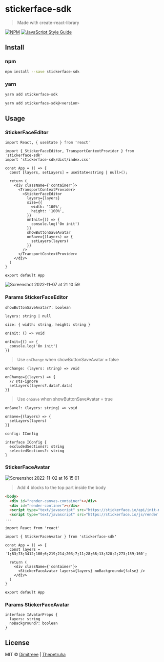 # stickerface-sdk

> Made with create-react-library

[![NPM](https://img.shields.io/npm/v/stickerface-sdk.svg)](https://www.npmjs.com/package/stickerface-sdk) [![JavaScript Style Guide](https://img.shields.io/badge/code_style-standard-brightgreen.svg)](https://standardjs.com)

## Install

### npm
```bash
npm install --save stickerface-sdk
```

### yarn
```bash
yarn add stickerface-sdk

yarn add stickerface-sdk@<version>
```

## Usage

### StickerFaceEditor

```tsx
import React, { useState } from 'react'

import { StickerFaceEditor, TransportContextProvider } from 'stickerface-sdk'
import 'stickerface-sdk/dist/index.css'

const App = () => {
  const [layers, setLayers] = useState<string | null>();

  return (
    <div className={'container'}>
      <TransportContextProvider>
        <StickerFaceEditor
          layers={layers}
          size={{
            width: '100%',
            height: '100%',
          }}
          onInit={() => {
            console.log('On init')
          }}
          showButtonSaveAvatar
          onSave={(layers) => {
            setLayers(layers)
          }}
        />
      </TransportContextProvider>
    </div>
  )
}

export default App
```

![Screenshot 2022-11-07 at 21 10 59](https://user-images.githubusercontent.com/50780255/200383814-a4bd6717-4a29-46b4-9b41-c579df63da7f.png)

### Params StickerFaceEditor

`showButtonSaveAvatar?: boolean`

`layers: string | null`

`size: { width: string, height: string }`

`onInit: () => void`
```tsx
onInit={() => {
  console.log('On init')
}}
```
>Use ```onChange``` when showButtonSaveAvatar = false

`onChange: (layers: string) => void`
```tsx
onChange={(layers) => {
  // @ts-ignore
  setLayers(layers?.data?.data)
}}
```

>Use `onSave` when showButtonSaveAvatar = true

`onSave?: (layers: string) => void`
```tsx
onSave={(layers) => {
  setLayers(layers)
}}
```

`config: IConfig`
```tsx
interface IConfig {
  excludedSections?: string
  selectedSections?: string
}
```

### StickerFaceAvatar
![Screenshot 2022-11-02 at 16 15 01](https://user-images.githubusercontent.com/50780255/199502355-1e534143-6253-4bce-9598-cba792837610.png)

>Add 4 blocks to the top part inside the body

```html
<body>
  <div id="render-canvas-container"></div>
  <div id="render-continer"></div>
  <script type="text/javascript" src="https://stickerface.io/api/init-min.js"></script>
  <script type="text/javascript" src="https://stickerface.io/js/render.js"></script>
...
```

```tsx
import React from 'react'

import { StickerFaceAvatar } from 'stickerface-sdk'

const App = () => {
  const layers = '1;83;73;3412;100;6;219;214;203;7;11;28;68;13;320;2;273;159;160';
  
  return (
    <div className={'container'}>
      <StickerFaceAvatar layers={layers} noBackground={false} />
    </div>
  )
}

export default App
```

### Params StickerFaceAvatar

```tsx
interface IAvatarProps {
  layers: string
  noBackground?: boolean
}
```

## License

MIT © [Dimitreee](https://github.com/Dimitreee) | [Thepetruha](https://github.com/thepetruha)
